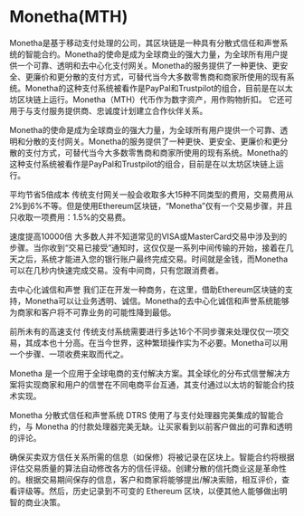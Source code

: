 # 

# Monetha(MTH)

Monetha是基于移动支付处理的公司，其区块链是一种具有分散式信任和声誉系统的智能合约。Monetha的使命是成为全球商业的强大力量，为全球所有用户提供一个可靠、透明和去中心化支付网关。Monetha的服务提供了一种更快、更安全、更廉价和更分散的支付方式，可替代当今大多数零售商和商家所使用的现有系统。Monetha的这种支付系统被看作是PayPal和Trustpilot的组合，目前是在以太坊区块链上运行。Monetha（MTH）代币作为数字资产，用作购物折扣。 它还可用于与支付服务提供商、忠诚度计划建立合作伙伴关系。	

Monetha的使命是成为全球商业的强大力量，为全球所有用户提供一个可靠、透明和分散的支付网关。Monetha的服务提供了一种更快、更安全、更廉价和更分散的支付方式，可替代当今大多数零售商和商家所使用的现有系统。Monetha的这种支付系统被看作是PayPal和Trustpilot的组合，目前是在以太坊区块链上运行。

平均节省5倍成本
传统支付网关一般会收取多大15种不同类型的费用，交易费用从2%到6%不等。但是使用Ethereum区块链，“Monetha”仅有一个交易步骤，并且只收取一项费用：1.5%的交易费。

速度提高10000倍
大多数人并不知道常见的VISA或MasterCard交易中涉及到的步骤。当你收到“交易已接受”通知时，这仅仅是一系列中间传输的开始，接着在几天之后，系统才能进入您的银行账户最终完成交易。时间就是金钱，而Monetha可以在几秒内快速完成交易。没有中间商，只有您跟消费者。

去中心化诚信和声誉
我们正在开发一种商务，在这里，借助Ethereum区块链的支持，Monetha可以让业务透明、诚信。Monetha的去中心化诚信和声誉系统能够为商家和客户将不可靠业务的可能性降到最低。

前所未有的高速支付
传统支付系统需要进行多达16个不同步骤来处理仅仅一项交易，其成本也十分高。在当今世界，这种繁琐操作实为不必要。Monetha可以用一个步骤、一项收费来取而代之。

Monetha 是一个应用于全球电商的支付解决方案。其全球化的分布式信誉解决方案将实现商家和用户的信誉在不同电商平台互通，其支付通过以太坊的智能合约技术实现。

Monetha 分散式信任和声誉系统 DTRS 使用了与支付处理器完美集成的智能合约，与 Monetha 的付款处理器完美无缺。让买家看到以前客户做出的可靠和透明的评论。

确保买卖双方信任关系所需的信息（如保修）将被记录在区块上。智能合约将根据评估交易质量的算法自动修改各方的信任评级。创建分散的信托商业这是革命性的。根据交易期间保存的信息，客户和商家将能够提出/解决索赔，相互评价，查看评级等。然后，历史记录到不可变的 Ethereum 区块，以便其他人能够做出明智的商业决策。

